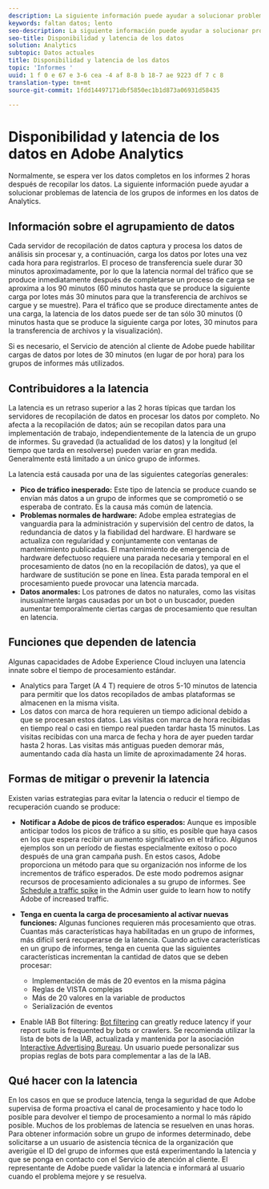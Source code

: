 ```yaml
---
description: La siguiente información puede ayudar a solucionar problemas de latencia de los grupos de informes en los datos de Analytics.
keywords: faltan datos; lento
seo-description: La siguiente información puede ayudar a solucionar problemas de latencia de los grupos de informes en los datos de Analytics.
seo-title: Disponibilidad y latencia de los datos
solution: Analytics
subtopic: Datos actuales
title: Disponibilidad y latencia de los datos
topic: 'Informes '
uuid: 1 f 0 e 67 e 3-6 cea -4 af 8-8 b 18-7 ae 9223 df 7 c 8
translation-type: tm+mt
source-git-commit: 1fdd14497171dbf5850ec1b1d873a06931d58435

---
```



# Disponibilidad y latencia de los datos en Adobe Analytics

Normalmente, se espera ver los datos completos en los informes 2 horas después de recopilar los datos. La siguiente información puede ayudar a solucionar problemas de latencia de los grupos de informes en los datos de Analytics.

## Información sobre el agrupamiento de datos

Cada servidor de recopilación de datos captura y procesa los datos de análisis sin procesar y, a continuación, carga los datos por lotes una vez cada hora para registrarlos. El proceso de transferencia suele durar 30 minutos aproximadamente, por lo que la latencia normal del tráfico que se produce inmediatamente después de completarse un proceso de carga se aproxima a los 90 minutos (60 minutos hasta que se produce la siguiente carga por lotes más 30 minutos para que la transferencia de archivos se cargue y se muestre). Para el tráfico que se produce directamente antes de una carga, la latencia de los datos puede ser de tan sólo 30 minutos (0 minutos hasta que se produce la siguiente carga por lotes, 30 minutos para la transferencia de archivos y la visualización).

Si es necesario, el Servicio de atención al cliente de Adobe puede habilitar cargas de datos por lotes de 30 minutos (en lugar de por hora) para los grupos de informes más utilizados.

## Contribuidores a la latencia

La latencia es un retraso superior a las 2 horas típicas que tardan los servidores de recopilación de datos en procesar los datos por completo. No afecta a la recopilación de datos; aún se recopilan datos para una implementación de trabajo, independientemente de la latencia de un grupo de informes. Su gravedad (la actualidad de los datos) y la longitud (el tiempo que tarda en resolverse) pueden variar en gran medida. Generalmente está limitado a un único grupo de informes.

La latencia está causada por una de las siguientes categorías generales:

* **Pico de tráfico inesperado:** Este tipo de latencia se produce cuando se envían más datos a un grupo de informes que se comprometió o se esperaba de contrato. Es la causa más común de latencia.
* **Problemas normales de hardware:** Adobe emplea estrategias de vanguardia para la administración y supervisión del centro de datos, la redundancia de datos y la fiabilidad del hardware. El hardware se actualiza con regularidad y conjuntamente con ventanas de mantenimiento publicadas. El mantenimiento de emergencia de hardware defectuoso requiere una parada necesaria y temporal en el procesamiento de datos (no en la recopilación de datos), ya que el hardware de sustitución se pone en línea. Esta parada temporal en el procesamiento puede provocar una latencia marcada.
* **Datos anormales:** Los patrones de datos no naturales, como las visitas inusualmente largas causadas por un bot o un buscador, pueden aumentar temporalmente ciertas cargas de procesamiento que resultan en latencia.

## Funciones que dependen de latencia

Algunas capacidades de Adobe Experience Cloud incluyen una latencia innate sobre el tiempo de procesamiento estándar.

* Analytics para Target (A 4 T) requiere de otros 5-10 minutos de latencia para permitir que los datos recopilados de ambas plataformas se almacenen en la misma visita.
* Los datos con marca de hora requieren un tiempo adicional debido a que se procesan estos datos. Las visitas con marca de hora recibidas en tiempo real o casi en tiempo real pueden tardar hasta 15 minutos. Las visitas recibidas con una marca de fecha y hora de ayer pueden tardar hasta 2 horas. Las visitas más antiguas pueden demorar más, aumentando cada día hasta un límite de aproximadamente 24 horas.

## Formas de mitigar o prevenir la latencia

Existen varias estrategias para evitar la latencia o reducir el tiempo de recuperación cuando se produce:

* **Notificar a Adobe de picos de tráfico esperados:** Aunque es imposible anticipar todos los picos de tráfico a su sitio, es posible que haya casos en los que espera recibir un aumento significativo en el tráfico. Algunos ejemplos son un período de fiestas especialmente exitoso o poco después de una gran campaña push. En estos casos, Adobe proporciona un método para que su organización nos informe de los incrementos de tráfico esperados. De este modo podremos asignar recursos de procesamiento adicionales a su grupo de informes. See [Schedule a traffic spike](../admin/c-traffic-management/t-traffic-schedule-spike.md) in the Admin user guide to learn how to notify Adobe of increased traffic.
* **Tenga en cuenta la carga de procesamiento al activar nuevas funciones:** Algunas funciones requieren más procesamiento que otras. Cuantas más características haya habilitadas en un grupo de informes, más difícil será recuperarse de la latencia. Cuando active características en un grupo de informes, tenga en cuenta que las siguientes características incrementan la cantidad de datos que se deben procesar:

   * Implementación de más de 20 eventos en la misma página
   * Reglas de VISTA complejas
   * Más de 20 valores en la variable de productos
   * Serialización de eventos

* Enable IAB Bot filtering: [Bot filtering](https://marketing.adobe.com/resources/help/en_US/admin/index.html?f=c_bot_rules) can greatly reduce latency if your report suite is frequented by bots or crawlers. Se recomienda utilizar la lista de bots de la IAB, actualizada y mantenida por la asociación [Interactive Advertising Bureau](https://www.iab.net/about_the_iab). Un usuario puede personalizar sus propias reglas de bots para complementar a las de la IAB.

## Qué hacer con la latencia

En los casos en que se produce latencia, tenga la seguridad de que Adobe supervisa de forma proactiva el canal de procesamiento y hace todo lo posible para devolver el tiempo de procesamiento a normal lo más rápido posible. Muchos de los problemas de latencia se resuelven en unas horas. Para obtener información sobre un grupo de informes determinado, debe solicitarse a un usuario de asistencia técnica de la organización que averigüe el ID del grupo de informes que está experimentando la latencia y que se ponga en contacto con el Servicio de atención al cliente. El representante de Adobe puede validar la latencia e informará al usuario cuando el problema mejore y se resuelva.
